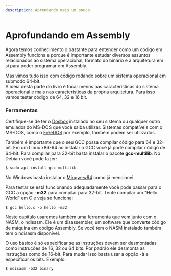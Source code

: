 ```yaml
---
description: Aprendendo mais um pouco
---
```


# Aprofundando em Assembly

Agora temos conhecimento o bastante para entender como um código em Assembly funciona e porque é importante estudar diversos assuntos relacionados ao sistema operacional, formato do binário e a arquitetura em si para poder programar em Assembly.

Mas vimos tudo isso com código rodando sobre um sistema operacional em submodo 64-bit.\
A ideia desta parte do livro é focar menos nas características do sistema operacional e mais nas características da própria arquitetura. Para isso vamos testar código de 64, 32 e 16 bit.

### Ferramentas

Certifique-se de ter o [Dosbox](https://www.dosbox.com/) instalado no seu sistema ou qualquer outro emulador do MS-DOS que você saiba utilizar. Sistemas compatíveis com o MS-DOS, como o [FreeDOS](http://freedos.org/) por exemplo, também podem ser utilizados.

Também é importante que o seu GCC possa compilar código para 64 e 32-bit. Em um Linux x86-64 ao instalar o GCC você já pode compilar código de 64-bit. Para compilar para 32-bit basta instalar o pacote **gcc-multilib**. No Debian você pode fazer:

```
$ sudo apt install gcc-multilib
```

No Windows basta instalar o [Mingw-w64](https://mingw-w64.org/doku.php) como já mencionei.

Para testar se está funcionando adequadamente você pode passar para o GCC a opção **-m32** para compilar para 32-bit. Tente compilar um "Hello World" em C e veja se funciona:

```
$ gcc hello.c -o hello -m32
```

Neste capítulo usaremos também uma ferramenta que vem junto com o NASM, o ndisasm. Ele é um disassembler, um software que converte código de máquina em código Assembly. Se você tem o NASM instalado também tem o ndisasm disponível.

O uso básico é só especificar se as instruções devem ser desmontadas como instruções de 16, 32 ou 64 bits. Por padrão ele desmonta as instruções como de 16-bit. Para mudar isso basta usar a opção -**b** e especificar os bits. Exemplo:

```
$ ndisasm -b32 binary
```
